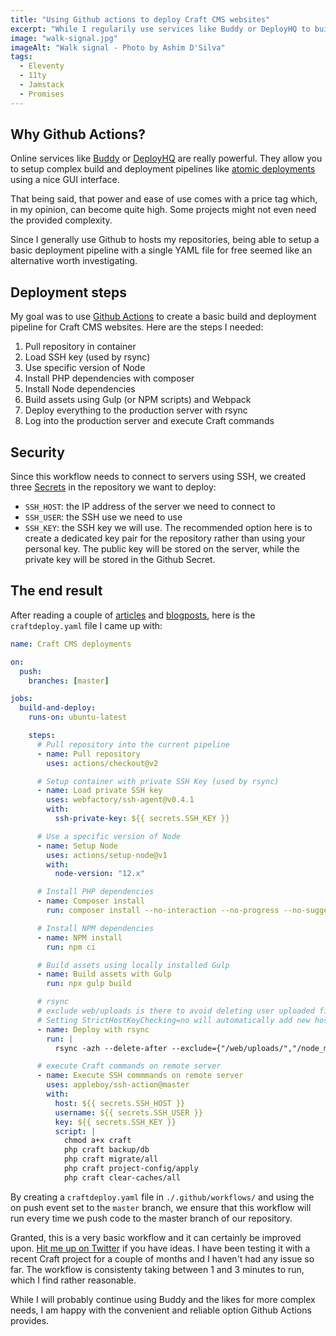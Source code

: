 ```yaml
---
title: "Using Github actions to deploy Craft CMS websites"
excerpt: "While I regularily use services like Buddy or DeployHQ to build and deploy Craft CMS websites, I wanted to experiment with Github Actions. Here is what I came up with and why."
image: "walk-signal.jpg"
imageAlt: "Walk signal - Photo by Ashim D'Silva"
tags:
  - Eleventy
  - 11ty
  - Jamstack
  - Promises
---
```


## Why Github Actions?

Online services like [Buddy](https://buddy.works/) or [DeployHQ](https://www.deployhq.com/) are really powerful. They allow you to setup complex build and deployment pipelines like [atomic deployments](https://nystudio107.com/blog/executing-atomic-deployments) using a nice GUI interface.

That being said, that power and ease of use comes with a price tag which, in my opinion, can become quite high. Some projects might not even need the provided complexity.

Since I generally use Github to hosts my repositories, being able to setup a basic deployment pipeline with a single YAML file for free seemed like an alternative worth investigating.

## Deployment steps

My goal was to use [Github Actions](https://docs.github.com/en/free-pro-team@latest/actions) to create a basic build and deployment pipeline for Craft CMS websites. Here are the steps I needed:

1. Pull repository in container
2. Load SSH key (used by rsync)
3. Use specific version of Node
4. Install PHP dependencies with composer
5. Install Node dependencies
6. Build assets using Gulp (or NPM scripts) and Webpack
7. Deploy everything to the production server with rsync
8. Log into the production server and execute Craft commands

## Security

Since this workflow needs to connect to servers using SSH, we created three [Secrets](https://docs.github.com/en/free-pro-team@latest/actions/reference/encrypted-secrets) in the repository we want to deploy:

- `SSH_HOST`: the IP address of the server we need to connect to
- `SSH_USER`: the SSH use we need to use
- `SSH_KEY`: the SSH key we will use. The recommended option here is to create a dedicated key pair for the repository rather than using your personal key. The public key will be stored on the server, while the private key will be stored in the Github Secret.

## The end result

After reading a couple of [articles](https://craftcms.com/knowledge-base/deployment-best-practices) and [blogposts](https://blog.fortrabbit.com/how-to-use-github-actions), here is the `craftdeploy.yaml` file I came up with:

```yaml
name: Craft CMS deployments

on:
  push:
    branches: [master]

jobs:
  build-and-deploy:
    runs-on: ubuntu-latest

    steps:
      # Pull repository into the current pipeline
      - name: Pull repository
        uses: actions/checkout@v2

      # Setup container with private SSH Key (used by rsync)
      - name: Load private SSH key
        uses: webfactory/ssh-agent@v0.4.1
        with:
          ssh-private-key: ${{ secrets.SSH_KEY }}

      # Use a specific version of Node
      - name: Setup Node
        uses: actions/setup-node@v1
        with:
          node-version: "12.x"

      # Install PHP dependencies
      - name: Composer install
        run: composer install --no-interaction --no-progress --no-suggest --optimize-autoloader

      # Install NPM dependencies
      - name: NPM install
        run: npm ci

      # Build assets using locally installed Gulp
      - name: Build assets with Gulp
        run: npx gulp build

      # rsync
      # exclude web/uploads is there to avoid deleting user uploaded files
      # Setting StrictHostKeyChecking=no will automatically add new host keys to the user known hosts files.
      - name: Deploy with rsync
        run: |
          rsync -azh --delete-after --exclude={"/web/uploads/","/node_modules/","/.git/","/.github/"} -e "ssh -o StrictHostKeyChecking=no" ./ ${{ secrets.SSH_USER }}@${{ secrets.SSH_HOST }}:~/

      # execute Craft commands on remote server
      - name: Execute SSH commmands on remote server
        uses: appleboy/ssh-action@master
        with:
          host: ${{ secrets.SSH_HOST }}
          username: ${{ secrets.SSH_USER }}
          key: ${{ secrets.SSH_KEY }}
          script: |
            chmod a+x craft
            php craft backup/db
            php craft migrate/all
            php craft project-config/apply
            php craft clear-caches/all
```

By creating a `craftdeploy.yaml` file in `./.github/workflows/` and using the on push event set to the `master` branch, we ensure that this workflow will run every time we push code to the master branch of our repository.

Granted, this is a very basic workflow and it can certainly be improved upon. [Hit me up on Twitter](https://twitter.com/jeromecoupe) if you have ideas. I have been testing it with a recent Craft project for a couple of months and I haven't had any issue so far. The workflow is consistenty taking between 1 and 3 minutes to run, which I find rather reasonable.

While I will probably continue using Buddy and the likes for more complex needs, I am happy with the convenient and reliable option Github Actions provides.

